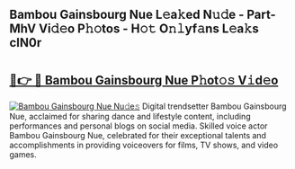## Bambou Gainsbourg Nue L𝚎a𝚔ed N𝚞𝚍e - Part-MhV Vi𝚍𝚎o P𝚑𝚘tos - H𝚘𝚝 O𝚗𝚕yf𝚊ns L𝚎a𝚔s cIN0r

# <h2><a href="http://kff3hi.oniu.top/?m=Bambou+Gainsbourg+Nue">🔗👉 🔴 Bambou Gainsbourg Nue P𝚑ot𝚘𝚜 V𝚒d𝚎o</a></h2>

[![Bambou Gainsbourg Nue Nu𝚍e𝚜](https://i.imgur.com/0qMVB7G.gif)](http://kff3hi.oniu.top/?m=Bambou+Gainsbourg+Nue)
Digital trendsetter Bambou Gainsbourg Nue, acclaimed for sharing dance and lifestyle content, including performances and personal blogs on social media. Skilled voice actor Bambou Gainsbourg Nue, celebrated for their exceptional talents and accomplishments in providing voiceovers for films, TV shows, and video games.  
